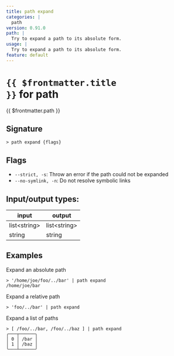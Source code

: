 ```yaml
---
title: path expand
categories: |
  path
version: 0.91.0
path: |
  Try to expand a path to its absolute form.
usage: |
  Try to expand a path to its absolute form.
feature: default
---
```

<!-- This file is automatically generated. Please edit the command in https://github.com/nushell/nushell instead. -->

# <code>{{ $frontmatter.title }}</code> for path

<div class='command-title'>{{ $frontmatter.path }}</div>

## Signature

```> path expand {flags} ```

## Flags

 -  `--strict, -s`: Throw an error if the path could not be expanded
 -  `--no-symlink, -n`: Do not resolve symbolic links


## Input/output types:

| input        | output       |
| ------------ | ------------ |
| list\<string\> | list\<string\> |
| string       | string       |
## Examples

Expand an absolute path
```nu
> '/home/joe/foo/../bar' | path expand
/home/joe/bar
```

Expand a relative path
```nu
> 'foo/../bar' | path expand

```

Expand a list of paths
```nu
> [ /foo/../bar, /foo/../baz ] | path expand
╭───┬──────╮
│ 0 │ /bar │
│ 1 │ /baz │
╰───┴──────╯

```

